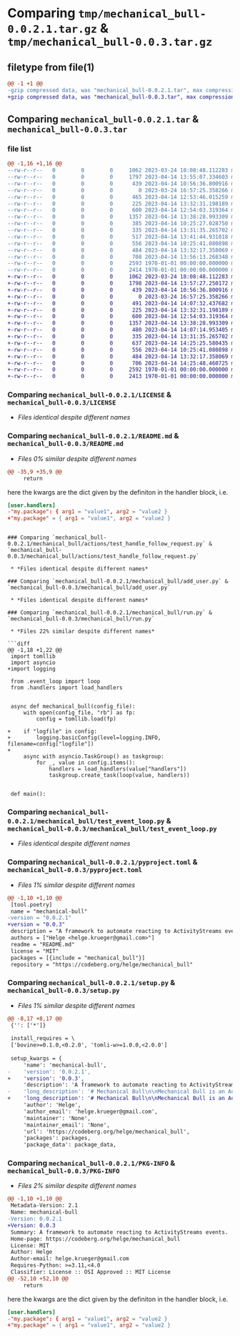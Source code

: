 # Comparing `tmp/mechanical_bull-0.0.2.1.tar.gz` & `tmp/mechanical_bull-0.0.3.tar.gz`

## filetype from file(1)

```diff
@@ -1 +1 @@
-gzip compressed data, was "mechanical_bull-0.0.2.1.tar", max compression
+gzip compressed data, was "mechanical_bull-0.0.3.tar", max compression
```

## Comparing `mechanical_bull-0.0.2.1.tar` & `mechanical_bull-0.0.3.tar`

### file list

```diff
@@ -1,16 +1,16 @@
--rw-r--r--   0        0        0     1062 2023-03-24 18:08:48.112283 mechanical_bull-0.0.2.1/LICENSE
--rw-r--r--   0        0        0     1797 2023-04-14 13:55:07.334603 mechanical_bull-0.0.2.1/README.md
--rw-r--r--   0        0        0      439 2023-04-14 10:56:36.800916 mechanical_bull-0.0.2.1/mechanical_bull/__init__.py
--rw-r--r--   0        0        0        0 2023-03-24 16:57:25.358266 mechanical_bull-0.0.2.1/mechanical_bull/actions/__init__.py
--rw-r--r--   0        0        0      465 2023-04-14 12:53:46.015259 mechanical_bull-0.0.2.1/mechanical_bull/actions/handle_follow_request.py
--rw-r--r--   0        0        0      225 2023-04-14 13:32:31.198189 mechanical_bull-0.0.2.1/mechanical_bull/actions/log_to_file.py
--rw-r--r--   0        0        0      600 2023-04-14 12:54:03.319364 mechanical_bull-0.0.2.1/mechanical_bull/actions/test_handle_follow_request.py
--rw-r--r--   0        0        0     1357 2023-04-14 13:38:28.993309 mechanical_bull-0.0.2.1/mechanical_bull/add_user.py
--rw-r--r--   0        0        0      385 2023-04-14 10:25:27.028750 mechanical_bull-0.0.2.1/mechanical_bull/event_loop.py
--rw-r--r--   0        0        0      335 2023-04-14 13:31:35.265702 mechanical_bull-0.0.2.1/mechanical_bull/handlers.py
--rw-r--r--   0        0        0      517 2023-04-14 13:41:44.931018 mechanical_bull-0.0.2.1/mechanical_bull/run.py
--rw-r--r--   0        0        0      556 2023-04-14 10:25:41.080898 mechanical_bull-0.0.2.1/mechanical_bull/test_event_loop.py
--rw-r--r--   0        0        0      484 2023-04-14 13:32:17.358069 mechanical_bull-0.0.2.1/mechanical_bull/test_handlers.py
--rw-r--r--   0        0        0      708 2023-04-14 13:56:13.268348 mechanical_bull-0.0.2.1/pyproject.toml
--rw-r--r--   0        0        0     2593 1970-01-01 00:00:00.000000 mechanical_bull-0.0.2.1/setup.py
--rw-r--r--   0        0        0     2414 1970-01-01 00:00:00.000000 mechanical_bull-0.0.2.1/PKG-INFO
+-rw-r--r--   0        0        0     1062 2023-03-24 18:08:48.112283 mechanical_bull-0.0.3/LICENSE
+-rw-r--r--   0        0        0     1798 2023-04-14 13:57:27.250172 mechanical_bull-0.0.3/README.md
+-rw-r--r--   0        0        0      439 2023-04-14 10:56:36.800916 mechanical_bull-0.0.3/mechanical_bull/__init__.py
+-rw-r--r--   0        0        0        0 2023-03-24 16:57:25.358266 mechanical_bull-0.0.3/mechanical_bull/actions/__init__.py
+-rw-r--r--   0        0        0      491 2023-04-14 14:07:32.437682 mechanical_bull-0.0.3/mechanical_bull/actions/handle_follow_request.py
+-rw-r--r--   0        0        0      225 2023-04-14 13:32:31.198189 mechanical_bull-0.0.3/mechanical_bull/actions/log_to_file.py
+-rw-r--r--   0        0        0      600 2023-04-14 12:54:03.319364 mechanical_bull-0.0.3/mechanical_bull/actions/test_handle_follow_request.py
+-rw-r--r--   0        0        0     1357 2023-04-14 13:38:28.993309 mechanical_bull-0.0.3/mechanical_bull/add_user.py
+-rw-r--r--   0        0        0      480 2023-04-14 14:07:14.953405 mechanical_bull-0.0.3/mechanical_bull/event_loop.py
+-rw-r--r--   0        0        0      335 2023-04-14 13:31:35.265702 mechanical_bull-0.0.3/mechanical_bull/handlers.py
+-rw-r--r--   0        0        0      637 2023-04-14 14:25:25.580435 mechanical_bull-0.0.3/mechanical_bull/run.py
+-rw-r--r--   0        0        0      556 2023-04-14 10:25:41.080898 mechanical_bull-0.0.3/mechanical_bull/test_event_loop.py
+-rw-r--r--   0        0        0      484 2023-04-14 13:32:17.358069 mechanical_bull-0.0.3/mechanical_bull/test_handlers.py
+-rw-r--r--   0        0        0      706 2023-04-14 14:25:48.460725 mechanical_bull-0.0.3/pyproject.toml
+-rw-r--r--   0        0        0     2592 1970-01-01 00:00:00.000000 mechanical_bull-0.0.3/setup.py
+-rw-r--r--   0        0        0     2413 1970-01-01 00:00:00.000000 mechanical_bull-0.0.3/PKG-INFO
```

### Comparing `mechanical_bull-0.0.2.1/LICENSE` & `mechanical_bull-0.0.3/LICENSE`

 * *Files identical despite different names*

### Comparing `mechanical_bull-0.0.2.1/README.md` & `mechanical_bull-0.0.3/README.md`

 * *Files 0% similar despite different names*

```diff
@@ -35,9 +35,9 @@
     return
 ```
 
 here the kwargs are the dict given by the definiton in the handler block, i.e.
 
 ```toml
 [user.handlers]
-"my.package": { arg1 = "value1", arg2 = "value2 }
+"my.package" = { arg1 = "value1", arg2 = "value2 }
 ```
```

### Comparing `mechanical_bull-0.0.2.1/mechanical_bull/actions/test_handle_follow_request.py` & `mechanical_bull-0.0.3/mechanical_bull/actions/test_handle_follow_request.py`

 * *Files identical despite different names*

### Comparing `mechanical_bull-0.0.2.1/mechanical_bull/add_user.py` & `mechanical_bull-0.0.3/mechanical_bull/add_user.py`

 * *Files identical despite different names*

### Comparing `mechanical_bull-0.0.2.1/mechanical_bull/run.py` & `mechanical_bull-0.0.3/mechanical_bull/run.py`

 * *Files 22% similar despite different names*

```diff
@@ -1,18 +1,22 @@
 import tomllib
 import asyncio
+import logging
 
 from .event_loop import loop
 from .handlers import load_handlers
 
 
 async def mechanical_bull(config_file):
     with open(config_file, "rb") as fp:
         config = tomllib.load(fp)
 
+    if "logfile" in config:
+        logging.basicConfig(level=logging.INFO, filename=config["logfile"])
+
     async with asyncio.TaskGroup() as taskgroup:
         for _, value in config.items():
             handlers = load_handlers(value["handlers"])
             taskgroup.create_task(loop(value, handlers))
 
 
 def main():
```

### Comparing `mechanical_bull-0.0.2.1/mechanical_bull/test_event_loop.py` & `mechanical_bull-0.0.3/mechanical_bull/test_event_loop.py`

 * *Files identical despite different names*

### Comparing `mechanical_bull-0.0.2.1/pyproject.toml` & `mechanical_bull-0.0.3/pyproject.toml`

 * *Files 1% similar despite different names*

```diff
@@ -1,10 +1,10 @@
 [tool.poetry]
 name = "mechanical-bull"
-version = "0.0.2.1"
+version = "0.0.3"
 description = "A framework to automate reacting to ActivityStreams events."
 authors = ["Helge <helge.krueger@gmail.com>"]
 readme = "README.md"
 license = "MIT"
 packages = [{include = "mechanical_bull"}]
 repository = "https://codeberg.org/helge/mechanical_bull"
```

### Comparing `mechanical_bull-0.0.2.1/setup.py` & `mechanical_bull-0.0.3/setup.py`

 * *Files 1% similar despite different names*

```diff
@@ -8,17 +8,17 @@
 {'': ['*']}
 
 install_requires = \
 ['bovine>=0.1.0,<0.2.0', 'tomli-w>=1.0.0,<2.0.0']
 
 setup_kwargs = {
     'name': 'mechanical-bull',
-    'version': '0.0.2.1',
+    'version': '0.0.3',
     'description': 'A framework to automate reacting to ActivityStreams events.',
-    'long_description': '# Mechanical Bull\n\nMechanical Bull is an ActivityPub Client application build based on [bovine](https://codeberg.org/helge/bovine/). It\'s main goal is to provide a platform for automating activities undertaking in the FediVerse. Furthermore, it serves as a demonstration how ActivityPub Clients can be build with bovine.\n\n## Installation\n\nOne can simply install mechanical_bull with pip via\n\n```bash\npip install mechanical-bull\n```\n\nOnce can then add a new user by running\n\n```bash\npython -m mechanical_bull.add_user\n```\n\nThis will then ask you to enter a name, the hostname, your ActivityPub Actor lives on, then prompt you to add a new did:key to your ActivityPub Actor. This did:key will be used to authenticate mechanical_bull against your server. Once you have added the key, press enter, and mechanical_bull is running. This method of authentication is called Moo-Auth-1 and described [here](https://blog.mymath.rocks/2023-03-15/BIN1_Moo_Authentication_and_Authoriation).\n\nThe configuration is saved in `config.toml`. bovine also supports authentication through private keys and HTTP signatures. For the details on how to configure this, please consult bovine. You can add further automations there.\n\nThen you should be able to run mechanical bull via\n\n```bash\npython -m mechanical_bull.run\n```\n\n## Writing automations\n\nThe examples of `mechanical_bull.actions.handle_follow_request` and `mechanical_bull.actions.log_to_file` should show how to write a new automation. The basic idea is that each file contains a function handle with signature\n\n```python\nasync def handle(client: BovineClient, data: dict, **kwargs):\n    return\n```\n\nhere the kwargs are the dict given by the definiton in the handler block, i.e.\n\n```toml\n[user.handlers]\n"my.package": { arg1 = "value1", arg2 = "value2 }\n```\n',
+    'long_description': '# Mechanical Bull\n\nMechanical Bull is an ActivityPub Client application build based on [bovine](https://codeberg.org/helge/bovine/). It\'s main goal is to provide a platform for automating activities undertaking in the FediVerse. Furthermore, it serves as a demonstration how ActivityPub Clients can be build with bovine.\n\n## Installation\n\nOne can simply install mechanical_bull with pip via\n\n```bash\npip install mechanical-bull\n```\n\nOnce can then add a new user by running\n\n```bash\npython -m mechanical_bull.add_user\n```\n\nThis will then ask you to enter a name, the hostname, your ActivityPub Actor lives on, then prompt you to add a new did:key to your ActivityPub Actor. This did:key will be used to authenticate mechanical_bull against your server. Once you have added the key, press enter, and mechanical_bull is running. This method of authentication is called Moo-Auth-1 and described [here](https://blog.mymath.rocks/2023-03-15/BIN1_Moo_Authentication_and_Authoriation).\n\nThe configuration is saved in `config.toml`. bovine also supports authentication through private keys and HTTP signatures. For the details on how to configure this, please consult bovine. You can add further automations there.\n\nThen you should be able to run mechanical bull via\n\n```bash\npython -m mechanical_bull.run\n```\n\n## Writing automations\n\nThe examples of `mechanical_bull.actions.handle_follow_request` and `mechanical_bull.actions.log_to_file` should show how to write a new automation. The basic idea is that each file contains a function handle with signature\n\n```python\nasync def handle(client: BovineClient, data: dict, **kwargs):\n    return\n```\n\nhere the kwargs are the dict given by the definiton in the handler block, i.e.\n\n```toml\n[user.handlers]\n"my.package" = { arg1 = "value1", arg2 = "value2 }\n```\n',
     'author': 'Helge',
     'author_email': 'helge.krueger@gmail.com',
     'maintainer': 'None',
     'maintainer_email': 'None',
     'url': 'https://codeberg.org/helge/mechanical_bull',
     'packages': packages,
     'package_data': package_data,
```

### Comparing `mechanical_bull-0.0.2.1/PKG-INFO` & `mechanical_bull-0.0.3/PKG-INFO`

 * *Files 2% similar despite different names*

```diff
@@ -1,10 +1,10 @@
 Metadata-Version: 2.1
 Name: mechanical-bull
-Version: 0.0.2.1
+Version: 0.0.3
 Summary: A framework to automate reacting to ActivityStreams events.
 Home-page: https://codeberg.org/helge/mechanical_bull
 License: MIT
 Author: Helge
 Author-email: helge.krueger@gmail.com
 Requires-Python: >=3.11,<4.0
 Classifier: License :: OSI Approved :: MIT License
@@ -52,10 +52,10 @@
     return
 ```
 
 here the kwargs are the dict given by the definiton in the handler block, i.e.
 
 ```toml
 [user.handlers]
-"my.package": { arg1 = "value1", arg2 = "value2 }
+"my.package" = { arg1 = "value1", arg2 = "value2 }
 ```
```

